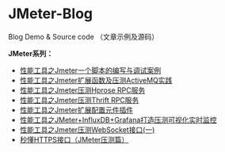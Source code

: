 # JMeter-Blog
Blog Demo &amp; Source code （文章示例及源码）

**JMeter系列：**
- [性能工具之Jmeter一个脚本的编写与调试案例](http://mp.weixin.qq.com/s?__biz=MzIwNDY3MDg1OA==&mid=2247484418&idx=1&sn=29b15a06c845aa2c05566f29d3966e19&chksm=973dd6e7a04a5ff10d2aa9bf3223e4a9ead45a0260546843cb4c48373c986b28f8853b81f498&scene=21#wechat_redirect)
- [性能工具之Jmeter扩展函数及压测ActiveMQ实践](http://mp.weixin.qq.com/s?__biz=MzIwNDY3MDg1OA==&mid=2247484311&idx=1&sn=5a3b77effe9cd4af582f95d20d4a7133&chksm=973dd172a04a58649a7f730dbe86046aeb23d6c73fd87ed2827dedc6d79f7f166a313e7be1e4&scene=21#wechat_redirect)
- [性能工具之Jmeter压测Hprose RPC服务](http://mp.weixin.qq.com/s?__biz=MzIwNDY3MDg1OA==&mid=2247484394&idx=1&sn=c7318067c2bbf8716224978fa63b79d5&chksm=973dd10fa04a58198c90f5fb55e92cb976517d28dd7bc05e6a777fae70f4df978fa545d7f09e&scene=21#wechat_redirect)
- [性能工具之Jmeter压测Thrift RPC服务](http://mp.weixin.qq.com/s?__biz=MzIwNDY3MDg1OA==&mid=2247484283&idx=1&sn=92c6f32017a6324c969aa223f30d177a&chksm=973dd19ea04a588824cc79f09e83535adba67633666f937d2ac836b891dce2dca96561fbc2c5&scene=21#wechat_redirect)
- [性能工具之Jmeter扩展配置元件插件](http://mp.weixin.qq.com/s?__biz=MzIwNDY3MDg1OA==&mid=2247484406&idx=1&sn=f21ededb457152165a70617eea54b46e&chksm=973dd113a04a58053b533fc6e79ae943ebad908a265c7fc1deb7ded529f0460ee309ec8ccc2a&scene=21#wechat_redirect)
- [性能工具之JMeter+InfluxDB+Grafana打造压测可视化实时监控](http://mp.weixin.qq.com/s?__biz=MzIwNDY3MDg1OA==&mid=2247484471&idx=1&sn=45f6dfd94c5dae4176e1ea64d2a79284&chksm=973dd6d2a04a5fc406c0300db7c73dfef8eb87dae99df50ef88939cb0b6caf0820f49003ca5b&scene=21#wechat_redirect)
- [性能工具之Jmeter压测WebSocket接口(一)](http://mp.weixin.qq.com/s?__biz=MzIwNDY3MDg1OA==&mid=2247484526&idx=1&sn=81fc37958fdd2b9da5cbdf72dd83d97e&chksm=973dd68ba04a5f9df5d732b8f387d61a20035cd1b0bad5ad34cb57436659ef52c5b24ec0b9b6&scene=21#wechat_redirect)
- [秒懂HTTPS接口（JMeter压测篇）](http://mp.weixin.qq.com/s?__biz=MzIwNDY3MDg1OA==&mid=2247484692&idx=2&sn=69bf46978b95871ef42d36326f5bd7f6&chksm=973dd7f1a04a5ee7b1b56d2651697eea1bdef38fc4e54f4db05407ea9b6ebaddc644346d8c72&scene=21#wechat_redirect)